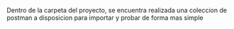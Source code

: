 Dentro de la carpeta del proyecto, se encuentra realizada una coleccion de postman a disposicion para importar y probar de forma mas simple